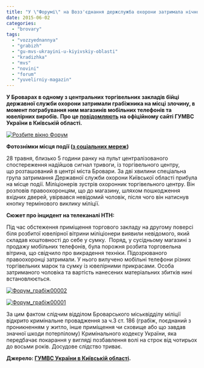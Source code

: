 ```yaml
---
title: "У \"Форумі\" на Возз'єднання держслужба охорони затримала нічного грабіжника"
date: 2015-06-02
categories: 
  - "brovary"
tags: 
  - "vozzyednannya"
  - "grabizh"
  - "gu-mvs-ukrayini-u-kiyivskiy-oblasti"
  - "kradizhka"
  - "mvs"
  - "novini"
  - "forum"
  - "yuvelirniy-magazin"
---
```


**У Броварах в одному з центральних торгівельних закладів бійці державної служби охорони затримали грабіжника на місці злочину, в момент пограбування ним магазинів мобільних телефонів та ювелірних виробів.** **Про це [повідомляють](http://www.mvs.gov.ua/mvs/control/kyivska/uk/publish/article/161064;jsessionid=332265307AB0B035E4F7F855AF0C8674) на офіційному сайті ГУМВС України в Київській області.**

[![Розбите вікно Форум](https://mpz.brovary.org/wp-content/uploads/2015/06/Rozbite-vikno-Forum.png)](https://mpz.brovary.org/wp-content/uploads/2015/06/Rozbite-vikno-Forum.png)

**Фотознімки місця події ([з соціальних мереж](https://www.facebook.com/pravo.znaty.brovary/posts/803036713137910))**

28 травня, близько 5 години ранку на пульт централізованого спостереження надійшов сигнал тривоги, із торгівельного центру, що розташований в центрі міста Бровари. За дві хвилини спеціальна група затримання Державної служби охорони Київської області прибула на місце події. Міліціонерів зустрів охоронник торгівельного центру. Він розповів правоохоронцям, що до магазину, шляхом пошкодження вхідних дверей, увірвався невідомий чоловік, після чого він натиснув кнопку термінового виклику міліції.

**Сюжет про інцидент на телеканалі НТН:**

Під час обстеження приміщення торгового закладу на другому поверсі біля розбитої ювелірної вітрини міліціонери виявили невідомого, який складав коштовності до себе у сумку.  Поряд, у сусідньому магазині з продажу мобільних телефонів, була порожня розбита торговельна вітрина, що свідчило про викрадення техніки. Підозрюваного правоохоронці затримали. У нього вилучено мобільні телефони різних торгівельних марок та сумку із ювелірними прикрасами. Особа затриманого чоловіка та вартість нанесених матеріальних збитків нині встановлюється.

[![Форум_грабіж00002](https://mpz.brovary.org/wp-content/uploads/2015/06/Forum_grabizh00002.jpg)](https://mpz.brovary.org/wp-content/uploads/2015/06/Forum_grabizh00002.jpg)

[![Форум_грабіж00001](https://mpz.brovary.org/wp-content/uploads/2015/06/Forum_grabizh00001.jpg)](https://mpz.brovary.org/wp-content/uploads/2015/06/Forum_grabizh00001.jpg)

За цим фактом слідчим відділом Броварського міськвідділу міліції відкрито кримінальне провадження за ч.3 ст. 186 (грабіж, поєднаний з проникненням у житло, інше приміщення чи сховище або що завдав значної шкоди потерпілому) Кримінального кодексу України, яка передбачає покарання у вигляді позбавлення волі на строк від чотирьох до восьми років. Досудове слідство триває.

**Джерело: [ГУМВС України в Київській області](http://www.mvs.gov.ua/mvs/control/kyivska/uk/publish/article/161064;jsessionid=332265307AB0B035E4F7F855AF0C8674).**
